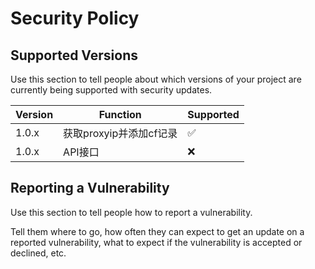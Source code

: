 # Security Policy

## Supported Versions

Use this section to tell people about which versions of your project are
currently being supported with security updates.

| Version |  Function  | Supported |
| ------- |  -------  | ------- |
| 1.0.x  | 获取proxyip并添加cf记录  | :white_check_mark: |
| 1.0.x  | API接口| :x: |


## Reporting a Vulnerability

Use this section to tell people how to report a vulnerability.

Tell them where to go, how often they can expect to get an update on a
reported vulnerability, what to expect if the vulnerability is accepted or
declined, etc.

